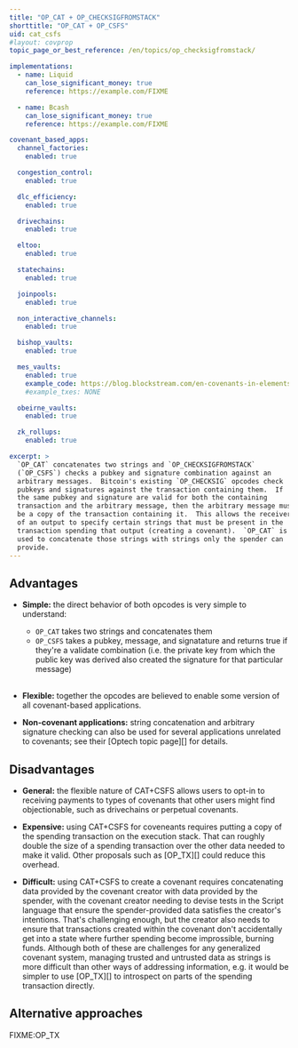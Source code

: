 ```yaml
---
title: "OP_CAT + OP_CHECKSIGFROMSTACK"
shorttitle: "OP_CAT + OP_CSFS"
uid: cat_csfs
#layout: covprop
topic_page_or_best_reference: /en/topics/op_checksigfromstack/

implementations:
  - name: Liquid
    can_lose_significant_money: true
    reference: https://example.com/FIXME

  - name: Bcash
    can_lose_significant_money: true
    reference: https://example.com/FIXME

covenant_based_apps:
  channel_factories:
    enabled: true

  congestion_control:
    enabled: true

  dlc_efficiency:
    enabled: true

  drivechains:
    enabled: true

  eltoo:
    enabled: true

  statechains:
    enabled: true

  joinpools:
    enabled: true

  non_interactive_channels:
    enabled: true

  bishop_vaults:
    enabled: true

  mes_vaults:
    enabled: true
    example_code: https://blog.blockstream.com/en-covenants-in-elements-alpha/
    #example_txes: NONE

  obeirne_vaults:
    enabled: true

  zk_rollups:
    enabled: true

excerpt: >
  `OP_CAT` concatenates two strings and `OP_CHECKSIGFROMSTACK`
  (`OP_CSFS`) checks a pubkey and signature combination against an
  arbitrary messages.  Bitcoin's existing `OP_CHECKSIG` opcodes check
  pubkeys and signatures against the transaction containing them.  If
  the same pubkey and signature are valid for both the containing
  transaction and the arbitrary message, then the arbitrary message must
  be a copy of the transaction containing it.  This allows the receiver
  of an output to specify certain strings that must be present in the
  transaction spending that output (creating a covenant).  `OP_CAT` is
  used to concatenate those strings with strings only the spender can
  provide.
---
```

## Advantages

- **Simple:** the direct behavior of both opcodes is very simple to
  understand:

   - `OP_CAT` takes two strings and concatenates them
   - `OP_CSFS` takes a pubkey, message, and signatature and returns true
     if they're a validate combination (i.e. the private key from
     which the public key was derived also created the signature for
     that particular message)<br><br>

- **Flexible:** together the opcodes are believed to enable some version
  of all covenant-based applications.

- **Non-covenant applications:** string concatenation and arbitrary
  signature checking can also be used for several applications unrelated
  to covenants; see their [Optech topic page][] for details.

## Disadvantages

- **General:** the flexible nature of CAT+CSFS allows users to opt-in to
  receiving payments to types of covenants that other users might
  find objectionable, such as drivechains or perpetual covenants.

- **Expensive:** using CAT+CSFS for coveneants requires putting a copy
  of the spending transaction on the execution stack.  That can roughly
  double the size of a spending transaction over the other data needed
  to make it valid.  Other proposals such as [OP_TX][] could reduce this
  overhead.

- **Difficult:** using CAT+CSFS to create a covenant requires
  concatenating data provided by the covenant creator with data provided
  by the spender, with the covenant creator needing to devise tests in
  the Script language that ensure the spender-provided data satisfies
  the creator's intentions.  That's challenging enough, but the creator
  also needs to ensure that transactions created within the covenant
  don't accidentally get into a state where further spending become
  improssible, burning funds.  Although both of these are challenges for
  any generalized covenant system, managing trusted and untrusted data
  as strings is more difficult than other ways of addressing
  information, e.g. it would be simpler to use [OP_TX][] to introspect
  on parts of the spending transaction directly.

## Alternative approaches

FIXME:OP_TX


